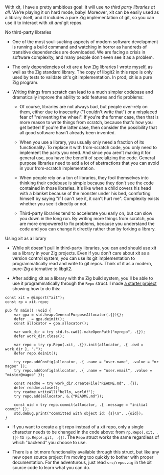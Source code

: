 With xit, I have a pretty ambitious goal: it will use *no third party libraries at all*. We're playing it on hard mode, baby! Moreover, xit can be easily used as a library itself, and it includes a pure Zig implementation of git, so you can use it to interact with xit *and* git repos.

No third-party libraries

* One of the most soul-sucking aspects of modern software development is running a build command and watching in horror as hundreds of transitive dependencies are downloaded. We are facing a crisis in software complexity, and many people don't even see it as a problem.

* The only dependencies of xit are a few Zig libraries I wrote myself, as well as the Zig standard library. The copy of libgit2 in this repo is only used by tests to validate xit's git implementation. In prod, xit is a pure Zig program.

* Writing things from scratch can lead to a much simpler codebase and dramatically improve the ability to add features and fix problems:

  * Of course, libraries are not always bad, but people over-rely on them, either due to insecurity ("I couldn't write that") or a misplaced fear of "reinventing the wheel". If you're the former case, then that is more reason to write things from scratch, because that's how you get better! If you're the latter case, then consider the possibility that all good software hasn't already been invented.

  * When you use a library, you usually only need a fraction of its functionality. To replace it with from-scratch code, you only need to implement the parts you need. And since you aren't making it for general use, you have the benefit of specializing the code. General purpose libraries need to add a lot of abstractions that you can avoid in your from-scratch implementation.

  * When people rely on a ton of libraries, they fool themselves into thinking their codebase is simple because they don't see the code contained in those libraries. It's like when a child covers his head with a blanket because of the monster under his bed, comforting himself by saying "if I can't see it, it can't hurt me". Complexity exists whether you see it directly or not.

  * Third-party libraries tend to accelerate you early on, but can slow you down in the long run. By writing more things from scratch, you are more empowered to fix problems, because you understand the code and you can change it directly rather than by forking a library.

Using xit as a library

* While xit doesn't pull in third-party libraries, you can and should use xit as a library in your Zig projects. Even if you don't care about xit as a version control system, you can use its git implementation to programmatically read and write to git repos. Think of it as a modern, pure-Zig alternative to libgit2.

* After adding xit as a library with the Zig build system, you'll be able to use it programmatically through the `Repo` struct. I made [a starter project](https://github.com/radarroark/xitstarter) showing how to do this:

```zig
const xit = @import("xit");
const rp = xit.repo;

pub fn main() !void {
    var gpa = std.heap.GeneralPurposeAllocator(.{}){};
    defer _ = gpa.deinit();
    const allocator = gpa.allocator();

    var work_dir = try std.fs.cwd().makeOpenPath("myrepo", .{});
    defer work_dir.close();

    var repo = try rp.Repo(.xit, .{}).init(allocator, .{ .cwd = work_dir }, ".");
    defer repo.deinit();

    try repo.addConfig(allocator, .{ .name = "user.name", .value = "mr magoo" });
    try repo.addConfig(allocator, .{ .name = "user.email", .value = "mister@magoo" });

    const readme = try work_dir.createFile("README.md", .{});
    defer readme.close();
    try readme.writeAll("hello, world!");
    try repo.add(allocator, &.{"README.md"});

    const oid = try repo.commit(allocator, .{ .message = "initial commit" });
    std.debug.print("committed with object id: {s}\n", .{oid});
}
```

* If you want to create a git repo instead of a xit repo, only a single character needs to be changed in the code above: from `rp.Repo(.xit, .{})` to `rp.Repo(.git, .{})`. The `Repo` struct works the same regardless of which "backend" you choose to use.

* There is a lot more functionality available through this struct, but like any new open source project I'm moving too quickly to bother with proper documentation. For the adventurous, just read `src/repo.zig` in the xit source code to learn what you can do.

